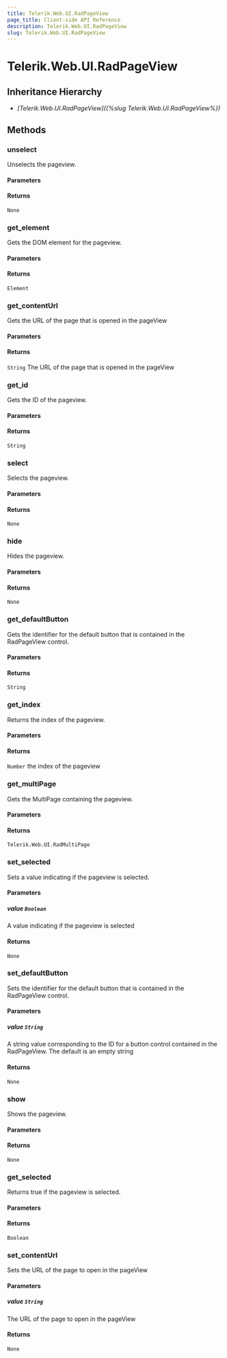 ```yaml
---
title: Telerik.Web.UI.RadPageView
page_title: Client-side API Reference
description: Telerik.Web.UI.RadPageView
slug: Telerik.Web.UI.RadPageView
---
```


# Telerik.Web.UI.RadPageView  

## Inheritance Hierarchy

* *[Telerik.Web.UI.RadPageView]({%slug Telerik.Web.UI.RadPageView%})*

## Methods

### unselect

Unselects the pageview.

#### Parameters

#### Returns

`None` 

### get_element

Gets the DOM element for the pageview.

#### Parameters

#### Returns

`Element` 

### get_contentUrl

Gets the URL of the page that is opened in the pageView

#### Parameters

#### Returns

`String` The URL of the page that is opened in the pageView

### get_id

Gets the ID of the pageview.

#### Parameters

#### Returns

`String` 

### select

Selects the pageview.

#### Parameters

#### Returns

`None` 

### hide

Hides the pageview.

#### Parameters

#### Returns

`None` 

### get_defaultButton

Gets the identifier for the default button that is contained in the RadPageView control.

#### Parameters

#### Returns

`String` 

### get_index

Returns the index of the pageview.

#### Parameters

#### Returns

`Number` the index of the pageview

### get_multiPage

Gets the MultiPage containing the pageview.

#### Parameters

#### Returns

`Telerik.Web.UI.RadMultiPage` 

### set_selected

Sets a value indicating if the pageview is selected.

#### Parameters

##### value `Boolean`

A value indicating if the pageview is selected

#### Returns

`None` 

### set_defaultButton

Sets the identifier for the default button that is contained in the RadPageView control.

#### Parameters

##### value `String`

 A string value corresponding to the ID for a button control contained in the RadPageView. The default is an empty string

#### Returns

`None` 

### show

Shows the pageview.

#### Parameters

#### Returns

`None` 

### get_selected

Returns true if the pageview is selected.

#### Parameters

#### Returns

`Boolean` 

### set_contentUrl

Sets the URL of the page to open in the pageView

#### Parameters

##### value `String`

The URL of the page to open in the pageView

#### Returns

`None` 

